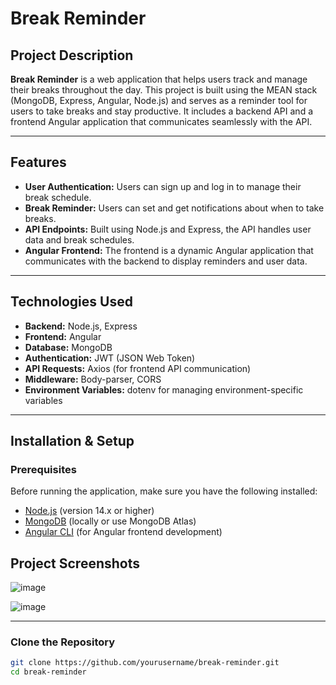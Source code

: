 # Break Reminder

## Project Description

**Break Reminder** is a web application that helps users track and manage their breaks throughout the day. This project is built using the MEAN stack (MongoDB, Express, Angular, Node.js) and serves as a reminder tool for users to take breaks and stay productive. It includes a backend API and a frontend Angular application that communicates seamlessly with the API.

---

## Features

- **User Authentication:** Users can sign up and log in to manage their break schedule.
- **Break Reminder:** Users can set and get notifications about when to take breaks.
- **API Endpoints:** Built using Node.js and Express, the API handles user data and break schedules.
- **Angular Frontend:** The frontend is a dynamic Angular application that communicates with the backend to display reminders and user data.

---

## Technologies Used

- **Backend:** Node.js, Express
- **Frontend:** Angular
- **Database:** MongoDB
- **Authentication:** JWT (JSON Web Token)
- **API Requests:** Axios (for frontend API communication)
- **Middleware:** Body-parser, CORS
- **Environment Variables:** dotenv for managing environment-specific variables

---

## Installation & Setup

### Prerequisites

Before running the application, make sure you have the following installed:

- [Node.js](https://nodejs.org/) (version 14.x or higher)
- [MongoDB](https://www.mongodb.com/) (locally or use MongoDB Atlas)
- [Angular CLI](https://angular.io/cli) (for Angular frontend development)

 ## Project Screenshots
![image](https://github.com/user-attachments/assets/d430e425-c3ba-4a8c-b7a9-67608c660649)

![image](https://github.com/user-attachments/assets/e41d4bb7-4d38-418e-a570-0f5d8e7ef1df)


---



###  Clone the Repository

```bash
git clone https://github.com/yourusername/break-reminder.git
cd break-reminder
